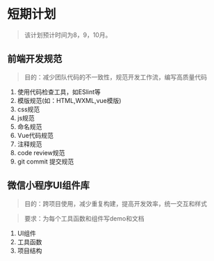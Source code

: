 # 短期计划
> 该计划预计时间为8，9，10月。
## 前端开发规范
> 目的：减少团队代码的不一致性，规范开发工作流，编写高质量代码
1. 使用代码检查工具，如ESlint等
2. 模版规范(如：HTML,WXML,vue模版)
3. css规范
4. js规范
4. 命名规范
5. Vue代码规范
6. 注释规范
7. code review规范
8. git commit 提交规范

## 微信小程序UI组件库
> 目的：跨项目使用，减少重复构建，提高开发效率，统一交互和样式

> 要求：为每个工具函数和组件写demo和文档
1. UI组件
2. 工具函数
3. 项目结构


